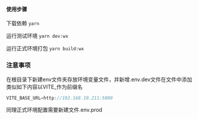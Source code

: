 #### 使用步骤

下载依赖
```yarn```

运行测试环境
```yarn dev:wx```

运行正式环境打包
```yarn build:wx```

### 注意事项

在根目录下新建env文件夹存放环境变量文件，并新增.env.dev文件在文件中添加类似如下内容以VITE_作为前缀名

```javascript
VITE_BASE_URL=http://192.168.10.211:5000
```

同理正式环境配置需要新建文件.env.prod
